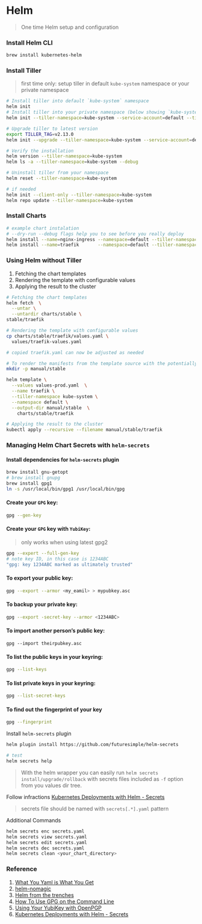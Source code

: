 # Helm

> One time Helm setup and configuration

### Install Helm CLI

```bash
brew install kubernetes-helm
```

### Install Tiller

> first time only: setup tiller in default `kube-system` namespace or your private namespace

```bash
# Install tiller into default `kube-system` namespace
helm init
# Install tiller into your private namespace (below showing `kube-system` namespace, but it could be any of your namespaces)
helm init --tiller-namespace=kube-system --service-account=default --tiller-image=gcr.io/kubernetes-helm/tiller:v2.13.0

# Upgrade tiller to latest version
export TILLER_TAG=v2.13.0
helm init --upgrade --tiller-namespace=kube-system --service-account=default --tiller-image=gcr.io/kubernetes-helm/tiller:$TILLER_TAG

# Verify the installation
helm version --tiller-namespace=kube-system
helm ls -a --tiller-namespace=kube-system --debug

# Uninstall tiller from your namespace
helm reset --tiller-namespace=kube-system

# if needed
helm init --client-only --tiller-namespace=kube-system
helm repo update --tiller-namespace=kube-system
```

### Install Charts

```bash
# example chart instalation
# --dry-run --debug flags help you to see before you really deploy
helm install --name=nginx-ingress --namespace=default --tiller-namespace=kube-system  ./charts-master/incubator/nginx-ingress
helm install --name=traefik       --namespace=default --tiller-namespace=kube-system  -f  traefik-values.yaml stable/traefik
```

### Using Helm without Tiller

1. Fetching the chart templates
2. Rendering the template with configurable values
3. Applying the result to the cluster

```bash
# Fetching the chart templates
helm fetch  \
  --untar \
  --untardir charts/stable \
stable/traefik

# Rendering the template with configurable values
cp charts/stable/traefik/values.yaml \
  values/traefik-values.yaml

# copied traefik.yaml can now be adjusted as needed

# To render the manifests from the template source with the potentially edited values file:
mkdir -p manual/stable

helm template \
  --values values-prod.yaml  \
  --name traefik \
  --tiller-namespace kube-system \
  --namespace default \
  --output-dir manual/stable  \
    charts/stable/traefik

# Applying the result to the cluster
kubectl apply --recursive --filename manual/stable/traefik
```

### Managing Helm Chart Secrets with `helm-secrets`

#### Install dependencies for `helm-secrets` plugin

```bash
brew install gnu-getopt
# brew install gnupg
brew install gpg1
ln -s /usr/local/bin/gpg1 /usr/local/bin/gpg
```

#### Create your `GPG` key:

```bash
gpg --gen-key
```

#### Create your `GPG` key with `YubiKey`:

> only works when using latest gpg2

```bash
gpg --expert --full-gen-key
# note key ID, in this case is 1234ABC
"gpg: key 1234ABC marked as ultimately trusted"
```

#### To export your public key:

```bash
gpg --export --armor <my_eamil> > mypubkey.asc
```

#### To backup your private key:

```bash
gpg --export -secret-key --armor <1234ABC>
```

#### To import another person’s public key:

```
gpg --import theirpubkey.asc
```

#### To list the public keys in your keyring:

```bash
gpg --list-keys
```

#### To list private keys in your keyring:

```bash
gpg --list-secret-keys
```

#### To find out the fingerprint of your key

```bash
gpg --fingerprint
```

Install `helm-secrets` plugin

```bash
helm plugin install https://github.com/futuresimple/helm-secrets

# test
helm secrets help
```

> With the helm wrapper you can easily run `helm secrets install/upgrade/rollback` with secrets files included as `-f` option from you values dir tree.

Follow infractions [Kubernetes Deployments with Helm - Secrets](https://developer.epages.com/blog/tech-stories/kubernetes-deployments-with-helm-secrets/)

> secrets file should be named with `secrets[.*].yaml` pattern

Additional Commands

```bash
helm secrets enc secrets.yaml
helm secrets view secrets.yaml
helm secrets edit secrets.yaml
helm secrets dec secrets.yaml
helm secrets clean <your_chart_directory>
```

### Reference

1. [What You Yaml is What You Get](https://blog.giantswarm.io/what-you-yaml-is-what-you-get/)
2. [helm-nomagic](https://github.com/giantswarm/helm-nomagic)
3. [Helm from the trenches](https://hackernoon.com/helm-from-the-trenches-17f87859ee47)
4. [How To Use GPG on the Command Line](http://blog.ghostinthemachines.com/2015/03/01/how-to-use-gpg-command-line/)
5. [Using Your YubiKey with OpenPGP](https://support.yubico.com/support/solutions/articles/15000006420-using-your-yubikey-with-openpgp)
6. [Kubernetes Deployments with Helm - Secrets](https://developer.epages.com/blog/tech-stories/kubernetes-deployments-with-helm-secrets/)
